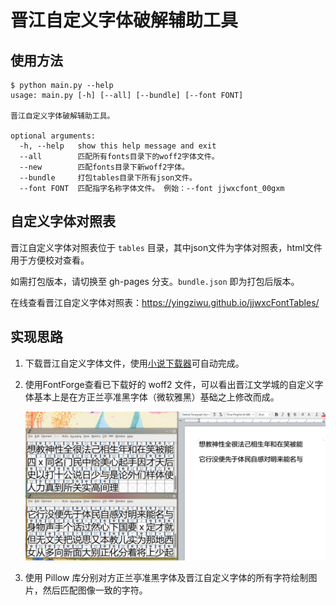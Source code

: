 # 晋江自定义字体破解辅助工具

## 使用方法

```
$ python main.py --help
usage: main.py [-h] [--all] [--bundle] [--font FONT]

晋江自定义字体破解辅助工具。

optional arguments:
  -h, --help   show this help message and exit
  --all        匹配所有fonts目录下的woff2字体文件。
  --new        匹配fonts目录下新woff2字体。
  --bundle     打包tables目录下所有json文件。
  --font FONT  匹配指字名称字体文件。 例始：--font jjwxcfont_00gxm
```

## 自定义字体对照表

晋江自定义字体对照表位于 `tables` 目录，其中json文件为字体对照表，html文件用于方便校对查看。

如需打包版本，请切换至 gh-pages 分支。`bundle.json` 即为打包后版本。

在线查看晋江自定义字体对照表：https://yingziwu.github.io/jjwxcFontTables/

## 实现思路

1. 下载晋江自定义字体文件，使用[小说下载器](https://greasyfork.org/zh-CN/scripts/406070-%E5%B0%8F%E8%AF%B4%E4%B8%8B%E8%BD%BD%E5%99%A8)可自动完成。
2. 使用FontForge查看已下载好的 woff2 文件，可以看出晋江文学城的自定义字体基本上是在方正兰亭准黑字体（微软雅黑）基础之上修改而成。

   ![](assets/Screenshot01.png)

3. 使用 Pillow 库分别对方正兰亭准黑字体及晋江自定义字体的所有字符绘制图片，然后匹配图像一致的字符。